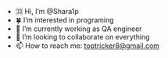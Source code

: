 - 🈁 Hi, I’m @Shara1p
- 🍀 I’m interested in programing
- 🕋 I’m currently working as QA engineer
- 🎇 I’m looking to collaborate on everything
- 📫 How to reach me: toptricker8@gmail.com

<!---
Shara1p/Shara1p is a ✨ special ✨ repository because its `README.md` (this file) appears on your GitHub profile.
You can click the Preview link to take a look at your changes.
--->
